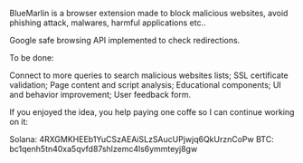 BlueMarlin is a browser extension made to block malicious websites, avoid phishing attack, malwares, harmful applications etc..

Google safe browsing API implemented to check redirections.

To be done:

Connect to more queries to search malicious websites lists;
SSL certificate validation;
Page content and script analysis;
Educational components;
UI and behavior improvement;
User feedback form.

If you enjoyed the idea, you help paying one coffe so I can continue working on it:

Solana: 4RXGMKHEEb1YuCSzAEAiSLzSAucUPjwjq6QkUrznCoPw
BTC: bc1qenh5tn40xa5qvfd87shlzemc4ls6ymmteyj8gw


